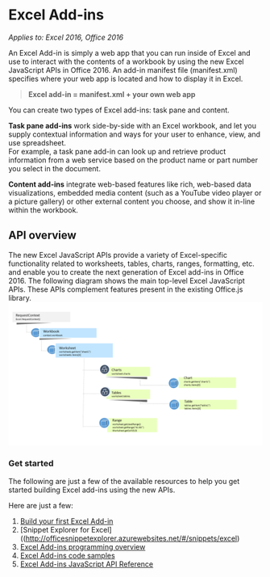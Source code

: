# Excel Add-ins

_Applies to: Excel 2016, Office 2016_

An Excel Add-in is simply a web app that you can run inside of Excel and use to interact with the contents of a workbook by using the new Excel JavaScript APIs in Office 2016. An add-in manifest file (manifest.xml) specifies where your web app is located and how to display it in Excel.
  
>**Excel add-in = manifest.xml + your own web app**

You can create two types of Excel add-ins: task pane and content. 

**Task pane add-ins** work side-by-side with an Excel workbook, and let you supply contextual information and ways for your user to enhance, view, and use spreadsheet.   
For example, a task pane add-in can look up and retrieve product information from a web service based on the product name or part number you select in the document.

**Content add-ins** integrate web-based features like rich, web-based data visualizations, embedded media content (such as a YouTube video player or a picture gallery) or other external content you choose, and show it in-line within the workbook.

## API overview


The new Excel JavaScript APIs provide a variety of Excel-specific functionality related to worksheets, tables, charts, ranges, formatting, etc. and enable you to create the next generation of Excel add-ins in Office 2016. The following diagram shows the main top-level Excel JavaScript APIs. These APIs complement features present in the existing Office.js library. 
![Excel JavaScript API top-level objects](images/Excel_API_diagram.png)


### Get started

The following are just a few of the available resources to help you get started building Excel add-ins using the new APIs. 

Here are just a few:

1.  [Build your first Excel Add-in](build-your-first-excel-add-in.md)
2.  [Snippet Explorer for Excel]((http://officesnippetexplorer.azurewebsites.net/#/snippets/excel)
1.  [Excel Add-ins programming overview](excel-add-ins-programming-overview.md)
2.  [Excel Add-ins code samples](excel-add-ins-code-samples.md) 
3.  [Excel Add-ins JavaScript API Reference](excel-add-ins-javascript-reference.md)